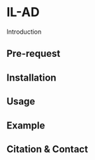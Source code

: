 # IL-AD

Introduction

## Pre-request

## Installation

## Usage

## Example

## Citation & Contact
